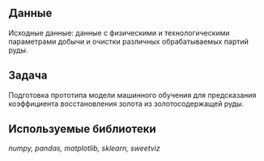 ## Данные

Исходные данные: данные с физическими и технологическими параметрами добычи и очистки различных обрабатываемых партий руды.

## Задача

Подготовка прототипа модели машинного обучения для предсказания коэффициента восстановления золота из золотосодержащей руды.

## Используемые библиотеки

*numpy, pandas, matplotlib, sklearn, sweetviz*
